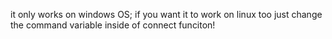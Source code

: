 it only works on windows OS; if you want it to work on linux too just change the command variable inside of connect funciton!
